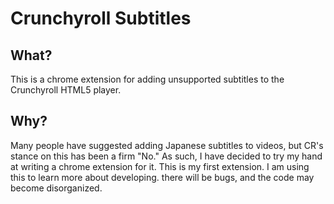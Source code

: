 Crunchyroll Subtitles
=====================
## What?
This is a chrome extension for adding unsupported subtitles to the Crunchyroll HTML5 player. 

## Why?
Many people have suggested adding Japanese subtitles to videos, but CR's stance on this has been a firm "No." As such, I have decided to try my hand at writing a chrome extension for it.
This is my first extension. I am using this to learn more about developing. there will be bugs, and the code may become disorganized. 